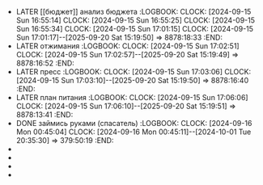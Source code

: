 - LATER [[бюджет]] анализ бюджета
  :LOGBOOK:
  CLOCK: [2024-09-15 Sun 16:55:14]
  CLOCK: [2024-09-15 Sun 16:55:25]
  CLOCK: [2024-09-15 Sun 16:55:34]
  CLOCK: [2024-09-15 Sun 17:01:15]
  CLOCK: [2024-09-15 Sun 17:01:17]--[2025-09-20 Sat 15:19:50] =>  8878:18:33
  :END:
- LATER отжимания
  :LOGBOOK:
  CLOCK: [2024-09-15 Sun 17:02:51]
  CLOCK: [2024-09-15 Sun 17:02:57]--[2025-09-20 Sat 15:19:49] =>  8878:16:52
  :END:
- LATER пресс
  :LOGBOOK:
  CLOCK: [2024-09-15 Sun 17:03:06]
  CLOCK: [2024-09-15 Sun 17:03:10]--[2025-09-20 Sat 15:19:50] =>  8878:16:40
  :END:
- LATER план питания
  :LOGBOOK:
  CLOCK: [2024-09-15 Sun 17:06:06]
  CLOCK: [2024-09-15 Sun 17:06:10]--[2025-09-20 Sat 15:19:51] =>  8878:13:41
  :END:
- DONE займись руками (спасатель)
  :LOGBOOK:
  CLOCK: [2024-09-16 Mon 00:45:04]
  CLOCK: [2024-09-16 Mon 00:45:11]--[2024-10-01 Tue 20:35:30] =>  379:50:19
  :END:
-
-
-
-